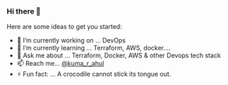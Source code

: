 ### Hi there 👋


Here are some ideas to get you started:

- 🔭 I’m currently working on ... DevOps
- 🌱 I’m currently learning ... Terraform, AWS, docker....
- 💬 Ask me about ... Terraform, Docker, AWS & other Devops tech stack
- 📫 Reach me... [@kuma_r_ahul](https://twitter.com/kuma_r_ahul) 
- ⚡ Fun fact: ... A crocodile cannot stick its tongue out.
